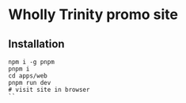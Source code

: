 # Wholly Trinity promo site

## Installation

```
npm i -g pnpm
pnpm i
cd apps/web
pnpm run dev
# visit site in browser
``
